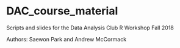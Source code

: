 # DAC_course_material
Scripts and slides for the Data Analysis Club R Workshop Fall 2018

Authors: Saewon Park and Andrew McCormack
